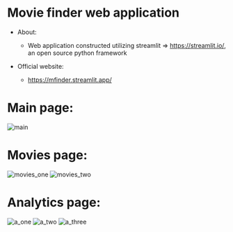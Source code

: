 # Movie finder web application

- About:
  - Web application constructed utilizing streamlit => https://streamlit.io/, an open source python framework

- Official website:
  - https://mfinder.streamlit.app/

# Main page:
![main](https://github.com/milosp-89/movie-finder_app/assets/155644532/e582899e-1121-4802-be16-9b9b692b5912)

# Movies page:
![movies_one](https://github.com/milosp-89/movie-finder_app/assets/155644532/c06de98d-67a4-4340-bb73-35d8cfbc0486)
![movies_two](https://github.com/milosp-89/movie-finder_app/assets/155644532/4fa3a39f-b53b-4569-b711-6b66506c80f2)

# Analytics page:
![a_one](https://github.com/milosp-89/movie-finder_app/assets/155644532/b1693991-311d-4a86-ac2d-90cfa20243c5)
![a_two](https://github.com/milosp-89/movie-finder_app/assets/155644532/6dacc60b-8586-4e7d-8df7-a9faeac4fc8e)
![a_three](https://github.com/milosp-89/movie-finder_app/assets/155644532/f4c478cc-e752-431c-ad2f-bfdae62cfb82)
